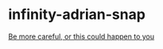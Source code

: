 # infinity-adrian-snap

[Be more careful, or this could happen to you](https://codepen.io/adrianmoo/pen/arQpqb)
